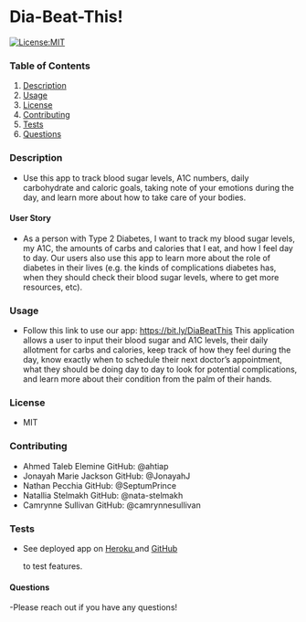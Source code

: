 # Dia-Beat-This!

[![License:MIT](https://img.shields.io/badge/License-MIT-yellow.svg)](https://opensource.org/licenses/MIT)

### Table of Contents

1. [Description](#description)
2. [Usage](#usage)
3. [License](#license)
4. [Contributing](#contribution)
5. [Tests](#testing)
6. [Questions](#questions)

### Description

- Use this app to track blood sugar levels, A1C numbers, daily carbohydrate and caloric goals, taking note of your emotions during the day, and learn more about how to take care of your bodies.

#### User Story

- As a person with Type 2 Diabetes, I want to track my blood sugar levels, my A1C, the amounts of carbs and calories that I eat, and how I feel day to day. 
Our users also use this app to learn more about the role of diabetes in their lives (e.g. the kinds of complications diabetes has, when they should check their blood sugar levels, where to get more resources, etc).


### Usage

- Follow this link to use our app: https://bit.ly/DiaBeatThis This application allows a user to input their blood sugar and A1C levels, their daily allotment for carbs and calories, keep track of how they feel during the day, know exactly when to schedule their next doctor’s appointment, what they should be doing day to day to look for potential complications, and learn more about their condition from the palm of their hands.


### License

- MIT

### Contributing

- Ahmed Taleb Elemine
  GitHub: @ahtiap
- Jonayah Marie Jackson
  GitHub: @JonayahJ
- Nathan Pecchia
  GitHub: @SeptumPrince
- Natallia Stelmakh
  GitHub: @nata-stelmakh
- Camrynne Sullivan
  GitHub: @camrynnesullivan

### Tests

- See deployed app on
  [Heroku ](https://dia-beat-this-final-project.herokuapp.com/)
  and
  [GitHub ](https://github.com/camrynnesullivan/dia-beat-this)

  to test features.
#### Questions
-Please reach out if you have any questions!


